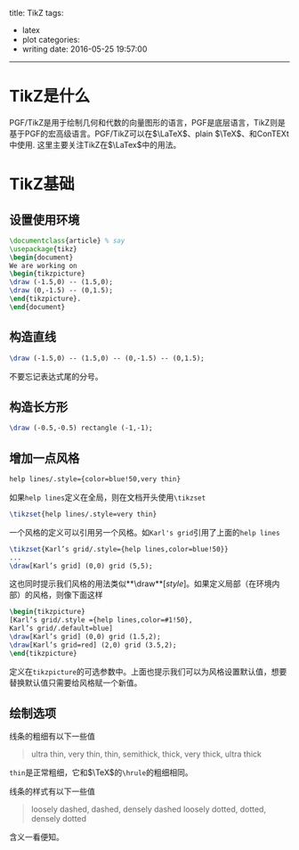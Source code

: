 title: TikZ
tags:
  - latex
  - plot
categories:
  - writing
date: 2016-05-25 19:57:00
---
# TikZ是什么
PGF/TikZ是用于绘制几何和代数的向量图形的语言，PGF是底层语言，TikZ则是基于PGF的宏高级语言。PGF/TikZ可以在$\LaTeX$、plain $\TeX$、和ConTEXt中使用. 这里主要关注TikZ在$\LaTex$中的用法。

# TikZ基础
## 设置使用环境
```tex
\documentclass{article} % say
\usepackage{tikz}
\begin{document}
We are working on
\begin{tikzpicture}
\draw (-1.5,0) -- (1.5,0);
\draw (0,-1.5) -- (0,1.5);
\end{tikzpicture}.
\end{document}
```

## 构造直线
```tex
\draw (-1.5,0) -- (1.5,0) -- (0,-1.5) -- (0,1.5);
```
不要忘记表达式尾的分号。

## 构造长方形
```tex
\draw (-0.5,-0.5) rectangle (-1,-1);
```

## 增加一点风格
```tex
help lines/.style={color=blue!50,very thin}
```

如果`help lines`定义在全局，则在文档开头使用`\tikzset`

```tex
\tikzset{help lines/.style=very thin}
```

一个风格的定义可以引用另一个风格。如`Karl's grid`引用了上面的`help lines`

```tex
\tikzset{Karl’s grid/.style={help lines,color=blue!50}}
...
\draw[Karl’s grid] (0,0) grid (5,5);
```

这也同时提示我们风格的用法类似**\draw**[*style*]。如果定义局部（在环境内部）的风格，则像下面这样

```tex
\begin{tikzpicture}
[Karl’s grid/.style ={help lines,color=#1!50},
Karl’s grid/.default=blue]
\draw[Karl’s grid] (0,0) grid (1.5,2);
\draw[Karl’s grid=red] (2,0) grid (3.5,2);
\end{tikzpicture}
```

定义在`tikzpicture`的可选参数中。上面也提示我们可以为风格设置默认值，想要替换默认值只需要给风格赋一个新值。

## 绘制选项
线条的粗细有以下一些值

> ultra thin, very thin, thin, semithick, thick, very thick, ultra thick

`thin`是正常粗细，它和$\TeX$的`\hrule`的粗细相同。

线条的样式有以下一些值

> loosely dashed, dashed, densely dashed
> loosely dotted, dotted, densely dotted

含义一看便知。



